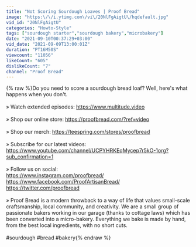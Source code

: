 ```yaml
---
title: "Not Scoring Sourdough Loaves | Proof Bread"
image: "https:\/\/i.ytimg.com\/vi\/20NlFgAigtU\/hqdefault.jpg"
vid_id: "20NlFgAigtU"
categories: "Howto-Style"
tags: ["sourdough starter","sourdough bakery","microbakery"]
date: "2021-09-10T00:37:29+03:00"
vid_date: "2021-09-09T13:00:01Z"
duration: "PT16M50S"
viewcount: "11056"
likeCount: "605"
dislikeCount: "7"
channel: "Proof Bread"
---
```

{% raw %}Do you need to score a sourdough bread loaf? Well, here's what happens when you don't.<br /><br />» Watch extended episodes: <a rel="nofollow" target="blank" href="https://www.multitude.video">https://www.multitude.video</a><br /><br />» Shop our online store: <a rel="nofollow" target="blank" href="https://proofbread.com/?ref=video">https://proofbread.com/?ref=video</a><br /><br />» Shop our merch: <a rel="nofollow" target="blank" href="https://teespring.com/stores/proofbread">https://teespring.com/stores/proofbread</a><br /><br />» Subscribe for our latest videos: <a rel="nofollow" target="blank" href="https://www.youtube.com/channel/UCPYHRKEqMycep7r5kO-1org?sub_confirmation=1">https://www.youtube.com/channel/UCPYHRKEqMycep7r5kO-1org?sub_confirmation=1</a><br /><br />» Follow us on social:<br /><a rel="nofollow" target="blank" href="https://www.instagram.com/proofbread/">https://www.instagram.com/proofbread/</a><br /><a rel="nofollow" target="blank" href="https://www.facebook.com/ProofArtisanBread/">https://www.facebook.com/ProofArtisanBread/</a><br /><a rel="nofollow" target="blank" href="https://twitter.com/proofbread">https://twitter.com/proofbread</a><br /><br />» Proof Bread is a modern throwback to a way of life that values small-scale craftsmanship, local community, and creativity. We are a small group of passionate bakers working in our garage (thanks to cottage laws) which has been converted into a micro-bakery. Everything we bake is made by hand, from the best local ingredients, with no short cuts.<br /><br />#sourdough #bread #bakery{% endraw %}
